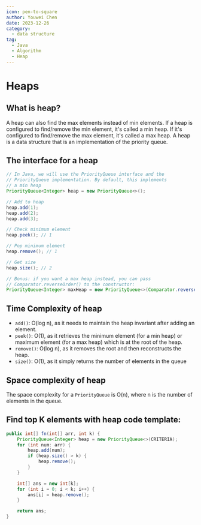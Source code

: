 ```yaml
---
icon: pen-to-square
author: Youwei Chen
date: 2023-12-26
category:
  - data structure
tag:
  - Java
  - Algorithm
  - Heap
---
```


# Heaps

## What is heap?

A heap can also find the max elements instead of min elements. If a heap is configured to find/remove the min element, it's called a min heap. If it's configured to find/remove the max element, it's called a max heap. A heap is a data structure that is an implementation of the priority queue.

## The interface for a heap

```java
// In Java, we will use the PriorityQueue interface and the
// PriorityQueue implementation. By default, this implements
// a min heap
PriorityQueue<Integer> heap = new PriorityQueue<>();

// Add to heap
heap.add(1);
heap.add(2);
heap.add(3);

// Check minimum element
heap.peek(); // 1

// Pop minimum element
heap.remove(); // 1

// Get size
heap.size(); // 2

// Bonus: if you want a max heap instead, you can pass
// Comparator.reverseOrder() to the constructor:
PriorityQueue<Integer> maxHeap = new PriorityQueue<>(Comparator.reverseOrder());
```

## Time Complexity of heap

- `add()`: O(log n), as it needs to maintain the heap invariant after adding an element.
- `peek()`: O(1), as it retrieves the minimum element (for a min heap) or maximum element (for a max heap) which is at the root of the heap.
- `remove()`: O(log n), as it removes the root and then reconstructs the heap.
- `size()`: O(1), as it simply returns the number of elements in the queue

## Space complexity of heap

The space complexity for a `PriorityQueue` is O(n), where n is the number of elements in the queue.

## Find top K elements with heap code template:

```java
public int[] fn(int[] arr, int k) {
    PriorityQueue<Integer> heap = new PriorityQueue<>(CRITERIA);
    for (int num: arr) {
        heap.add(num);
        if (heap.size() > k) {
            heap.remove();
        }
    }

    int[] ans = new int[k];
    for (int i = 0; i < k; i++) {
        ans[i] = heap.remove();
    }

    return ans;
}
```
